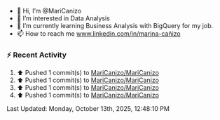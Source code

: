 - 👋 Hi, I’m @MariCanizo
- 👀 I’m interested in Data Analysis
- 🌱 I’m currently learning Business Analysis with BigQuery for my job.
- 📫 How to reach me www.linkedin.com/in/marina-cañizo


### :zap: Recent Activity
<!--RECENT_ACTIVITY:start-->
1. ⬆️ Pushed 1 commit(s) to [MariCanizo/MariCanizo](https://github.com/MariCanizo/MariCanizo)<br>
2. ⬆️ Pushed 1 commit(s) to [MariCanizo/MariCanizo](https://github.com/MariCanizo/MariCanizo)<br>
3. ⬆️ Pushed 1 commit(s) to [MariCanizo/MariCanizo](https://github.com/MariCanizo/MariCanizo)<br>
4. ⬆️ Pushed 1 commit(s) to [MariCanizo/MariCanizo](https://github.com/MariCanizo/MariCanizo)<br>
<!--RECENT_ACTIVITY:end-->
<!--RECENT_ACTIVITY:last_update-->
Last Updated: Monday, October 13th, 2025, 12:48:10 PM
<!--RECENT_ACTIVITY:last_update_end-->
